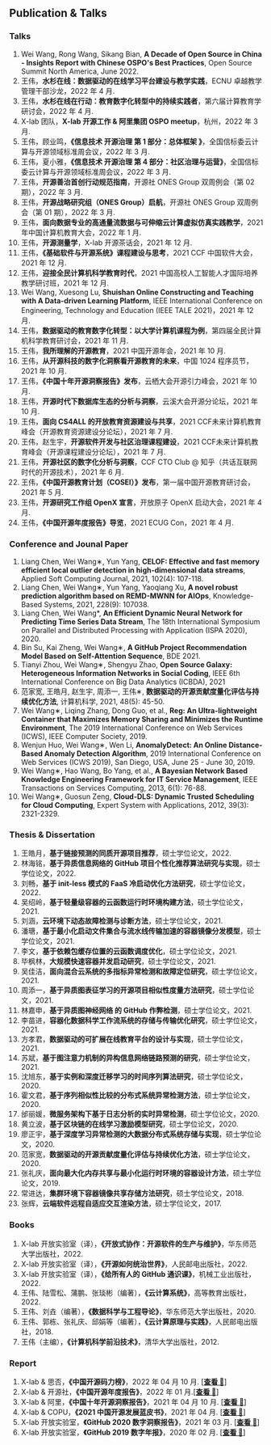 ## Publication & Talks

### Talks

1. Wei Wang, Rong Wang, Sikang Bian, **A Decade of Open Source in China - Insights Report with Chinese OSPO's Best Practices**, Open Source Summit North America, June 2022.
2. 王伟，**水杉在线：数据驱动的在线学习平台建设与教学实践**，ECNU 卓越教学管理干部沙龙，2022 年 4 月.
3. 王伟，**水杉在线在行动：教育数字化转型中的持续实践者**，第六届计算教育学研讨会，2022 年 4 月.
4. X-lab 团队，**X-lab 开源工作 & 阿里集团 OSPO meetup**，杭州，2022 年 3 月.
5. 王伟，顾业鸣，**《信息技术 开源治理 第 1 部分：总体框架 》**，全国信标委云计算与开源领域标准周会议，2022 年 3 月.
6. 王伟，夏小雅，**《信息技术 开源治理 第 4 部分：社区治理与运营》**，全国信标委云计算与开源领域标准周会议，2022 年 3 月.
7. 王伟，**开源善治首创行动规范指南**，开源社 ONES Group 双周例会（第 02 期），2022 年 3 月.
8. 王伟，**开源战略研究组（ONES Group）启航**，开源社 ONES Group 双周例会（第 01 期），2022 年 3 月.
9. 王伟，**面向数据专业的高通量流数据与可伸缩云计算虚拟仿真实践教学**，2021 年中国计算机教育大会，2022 年 1 月.
11. 王伟，**开源测量学**，X-lab 开源茶话会，2021 年 12 月.
12. 王伟，**《基础软件与开源系统》课程建设与思考**，2021 CCF 中国软件大会，2021 年 12 月.
13. 王伟，**迎接全民计算机科学教育时代**，2021 中国高校人工智能人才国际培养教学研讨班，2021 年 12 月.
14. Wei Wang, Xuesong Lu, **Shuishan Online Constructing and Teaching with A Data-driven Learning Platform**, IEEE International Conference on Engineering, Technology and Education (IEEE TALE 2021)，2021 年 12 月.
15. 王伟，**数据驱动的教育数字化转型：以大学计算机课程为例**，第四届全民计算机科学教育研讨会，2021 年 11 月.
16. 王伟，**我所理解的开源教育**，2021 中国开源年会，2021 年 10 月.
17. 王伟，**从开源科技的数字化洞察看开源教育的未来**，中国 1024 程序员节，2021 年 10 月.
18. 王伟，**《中国十年开源洞察报告》发布**，云栖大会开源引力峰会，2021 年 10 月.
19. 王伟，**开源时代下数据库生态的分析与洞察**，云溪大会开源分论坛，2021 年 10 月.
20. 王伟，**面向 CS4ALL 的开放教育资源建设与共享**，2021 CCF未来计算机教育峰会（开源教育资源建设分论坛），2021 年 7 月.
21. 王伟，赵生宇，**开源软件开发与社区治理课程建设**，2021 CCF未来计算机教育峰会（开源课程建设分论坛），2021 年 7 月.
22. 王伟，**开源社区的数字化分析与洞察**，CCF CTO Club @ 知乎（共话互联网时代的开源技术），2021 年 6 月.
23. 王伟，**《中国开源教育计划（COSEI）》发布**，第一届中国开源教育研讨会，2021 年 5 月.
24. 王伟，**开源研究工作组 OpenX 宣言**，开放原子 OpenX 启动大会，2021 年 4 月.
25. 王伟，**《中国开源年度报告》导览**，2021 ECUG Con，2021 年 4 月.

### Conference and Jounal Paper

1.	Liang Chen, Wei Wang∗, Yun Yang, **CELOF: Effective and fast memory efficient local outlier detection in high-dimensional data streams**, Applied Soft Computing Journal, 2021, 102(4): 107-118.
2.	Liang Chen, Wei Wang∗, Yun Yang, Yaoqiang Xu, **A novel robust prediction algorithm based on REMD-MWNN for AIOps**, Knowledge-Based Systems, 2021, 228(9): 107038.
3.	Liang Chen, Wei Wang*, **An Efficient Dynamic Neural Network for Predicting Time Series Data Stream**, The 18th International Symposium on Parallel and Distributed Processing with Application (ISPA 2020), 2020.
4.	Bin Su, Kai Zheng, Wei Wang∗, **A GitHub Project Recommendation Model Based on Self-Attention Sequence**, BDE 2021.
5.	Tianyi Zhou, Wei Wang∗, Shengyu Zhao, **Open Source Galaxy: Heterogeneous Information Networks in Social Coding**, IEEE 6th International Conference on Big Data Analytics (ICBDA), 2021
6.	范家宽, 王皓月, 赵生宇, 周添一, 王伟∗, **数据驱动的开源贡献度量化评估与持续优化方法**, 计算机科学, 2021, 48(5): 45-50.
7.	Wei Wang∗, Liqing Zhang, Dong Guo, et al., **Reg: An Ultra-lightweight Container that Maximizes Memory Sharing and Minimizes the Runtime Environment**, The 2019 International Conference on Web Services (ICWS), IEEE Computer Society, 2019.
8.	Wenjun Huo, Wei Wang∗, Wen Li, **AnomalyDetect: An Online Distance-Based Anomaly Detection Algorithm**, 2019 International Conference on Web Services (ICWS 2019), San Diego, USA, June 25 - June 30, 2019.
9.	Wei Wang∗, Hao Wang, Bo Yang, et al., **A Bayesian Network Based Knowledge Engineering Framework for IT Service Management**, IEEE Transactions on Services Computing, 2013, 6(1): 76-88.
10.	Wei Wang∗, Guosun Zeng, **Cloud-DLS: Dynamic Trusted Scheduling for Cloud Computing**, Expert System with Applications, 2012, 39(3): 2321-2329.

### Thesis & Dissertation

1. 王皓月，**基于链接预测的同质开源项目推荐**，硕士学位论文，2022.
2. 林海铭，**基于异质信息网络的 GitHub 项目个性化推荐算法研究与实现**，硕士学位论文，2022.
3. 刘畅，**基于 init-less 模式的 FaaS 冷启动优化方法研究**，硕士学位论文，2022.
4. 吴绍岭，**基于轻量级容器的云函数运行时环境构建方法**，硕士学位论文，2021.
5. 刘涵，**云环境下动态故障检测与诊断方法**，硕士学位论文，2021.
6. 潘瑭，**基于最小化启动文件集合与流水线传输加速的容器镜像分发模型**，硕士学位论文，2021.
7. 李文，**基于依赖包缓存位置的云函数调度优化**，硕士学位论文，2021.
8. 毕枫林，**大规模快速容器并发启动研究**，硕士学位论文，2021.
9. 吴佳洁，**面向混合云系统的多指标异常检测和故障定位研究**，硕士学位论文，2021.
10. 周添一，**基于异质图表征学习的开源项目相似性度量方法研究**，硕士学位论文，2021.
11. 林嘉申，**基于异质图神经网络 的 GitHub 作弊检测**，硕士学位论文，2021.
12. 李苗进，**容器化数据科学工作流系统的存储与传输优化研究**，硕士学位论文，2021.
13. 方孝君，**数据驱动的可扩展在线教育平台的设计与实现**，硕士学位论文，2021.
14. 苏斌，**基于图注意力机制的异构信息网络链路预测的研究**，硕士学位论文，2021.
15. 沈旭东，**基于实例和深度迁移学习的时间序列算法研究**，硕士学位论文，2020.
16. 霍文君，**基于序列相似性比较的分布式系统异常检测方法**，硕士学位论文，2020.
17. 邰丽媛，**微服务架构下基于日志分析的实时异常检测**，硕士学位论文，2020.
18. 黄立波，**基于区块链的在线学习激励模型研究**，硕士学位论文，2020.
19. 廖正宇，**基于深度学习异常检测的大数据分布式系统存储与实现**，硕士学位论文，2020.
20. 范家宽，**数据驱动的开源贡献度量化评估与持续优化方法**，硕士学位论文，2020.
21. 张礼庆，**面向最大化内存共享与最小化运行时环境的容器设计方法**，硕士学位论文，2019.
22. 常进达，**集群环境下容器镜像共享存储方法研究**，硕士学位论文，2018.
23. 张辉，**云端软件远程自适应交互渲染方法**，硕士学位论文，2017.

### Books

1. X-lab 开放实验室（译），**《开放式协作：开源软件的生产与维护》**，华东师范大学出版社，2022.
2. X-lab 开放实验室（译），**《开源如何统治世界》**，人民邮电出版社，2022.
3. X-lab 开放实验室（译），**《给所有人的 GitHub 通识课》**，机械工业出版社，2022.
4. 王伟、陆雪松、蒲鹏、张琰彬（编著），**《云计算系统》**，高等教育出版社，2022.
5. 王伟、刘垚（编著），**《数据科学与工程导论》**，华东师范大学出版社，2020.
6. 王伟、郭栋、张礼庆、邱娟等（编著），**《云计算原理与实践》**，人民邮电出版社，2018.
7. 王伟（主编），**《计算机科学前沿技术》**，清华大学出版社，2012.

### Report

1. X-lab & 思否，**《中国开源码力榜》**，2022 年 04 月 10 月. [[**查看 📑**](https://opensource.win/ "查看")]
2. X-lab & 开源社，**《中国开源年度报告》**，2022 年 01 月.[[**查看 📑**]([https://opensource.win/](https://kaiyuanshe.cn/project/china-open-source-report/) "查看")]
3. X-lab & 阿里，**《中国十年开源洞察报告》**，2021 年 04 月 10 月. [[**查看 📑**](https://developer.aliyun.com/article/795363 "查看")]
4. X-lab & COPU，**《2021 中国开源发展蓝皮书》**，2021 年 04 月. [[**查看 📑**](http://www.copu.org.cn/new/308 "查看")]
5. X-lab 开放实验室，**《GitHub 2020 数字洞察报告》**，2021 年 03 月. [[**查看 📑**](http://oss.x-lab.info/github-insight-report-2020.pdf "查看")]
6. X-lab 开放实验室，**《GitHub 2019 数字年报》**，2020 年 02 月. [[**查看 📑**](https://github.com/X-lab2017/github-analysis-report-2019 "查看")]
